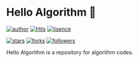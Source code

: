 # Hello Algorithm 🎲

[![author](https://img.shields.io/badge/Author-minyong--jeong-blue?style=flat-square)](https://github.com/minyong-jeong)
[![Hits](https://hits.seeyoufarm.com/api/count/incr/badge.svg?url=https%3A%2F%2Fgithub.com%2Fminyong-jeong%2Fhello-algorithm&count_bg=%233B72D9&title_bg=%23555555&icon=&icon_color=%23E7E7E7&title=hits&edge_flat=true)](https://hits.seeyoufarm.com)
[![lisence](https://img.shields.io/github/license/minyong-jeong/hello-algorithm?style=flat-square)](https://github.com/minyong-jeong/hello-algorithm/blob/master/LICENSE)

[![stars](https://img.shields.io/github/stars/minyong-jeong/hello-algorithm?style=flat-square&label=Star)](https://github.com/minyong-jeong/hello-algorithm/stargazers)
[![forks](https://img.shields.io/github/forks/minyong-jeong/hello-algorithm?style=flat-square&label=Fork)](https://github.com/minyong-jeong/hello-algorithm/network/members)
[![followers](https://img.shields.io/github/followers/minyong-jeong?style=flat-square&label=Follow)](https://github.com/minyong-jeong?tab=followers)

Hello Algorithm is a repository for algorithm codes.
